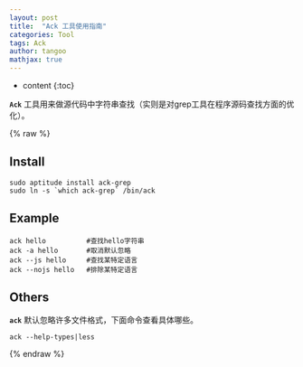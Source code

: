 ```yaml
---
layout: post
title:  "Ack 工具使用指南"
categories: Tool
tags: Ack
author: tangoo
mathjax: true
---
```


* content
{:toc}

**`Ack`** 工具用来做源代码中字符串查找（实则是对grep工具在程序源码查找方面的优化）。




{% raw %}

## Install

```
sudo aptitude install ack-grep
sudo ln -s `which ack-grep` /bin/ack
```

## Example
    
```
ack hello          #查找hello字符串
ack -a hello       #取消默认忽略
ack --js hello     #查找某特定语言
ack --nojs hello   #排除某特定语言
```

## Others

**`ack`** 默认忽略许多文件格式，下面命令查看具体哪些。

```
ack --help-types|less
```

{% endraw %}